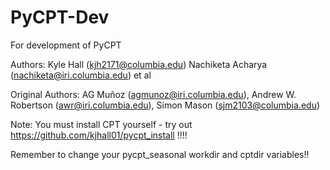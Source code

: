 # PyCPT-Dev
For development of PyCPT

Authors:
         Kyle Hall (kjh2171@columbia.edu)
         Nachiketa Acharya (nachiketa@iri.columbia.edu) 
         et al
         
Original Authors: 
         AG Muñoz (agmunoz@iri.columbia.edu), 
         Andrew W. Robertson (awr@iri.columbia.edu), 
         Simon Mason (sjm2103@columbia.edu)
         


Note: You must install CPT yourself - try out https://github.com/kjhall01/pycpt_install  !!!!

Remember to change your pycpt_seasonal workdir and cptdir variables!!

